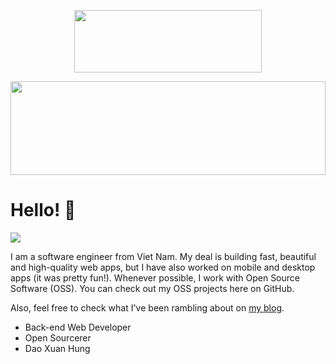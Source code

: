<p align="center">
  <img src="https://raw.githubusercontent.com/matfantinel/matfantinel/master/logo.svg" width="300" height="100">
</p>	
<img src="https://raw.githubusercontent.com/matfantinel/matfantinel/master/waves.svg" width="100%" height="150">

# Hello! 👋️
![](https://fb.com/xgnuhdev)

I am a software engineer from Viet Nam. My deal is building fast, beautiful and high-quality web apps, but I have also worked on mobile and desktop apps (it was pretty fun!). Whenever possible, I work with Open Source Software (OSS). You can check out my OSS projects here on GitHub.

Also, feel free to check what I've been rambling about on <a href="#" target="_blank">my blog</a>.

<ul>
<li>Back-end Web Developer</li>
<li>Open Sourcerer</li>
<li>Dao Xuan Hung</li>
</ul>
